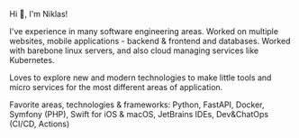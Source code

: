 Hi 👋, I'm Niklas!

I've experience in many software engineering areas. Worked on multiple websites, mobile applications - backend & frontend and databases. Worked with barebone linux servers, and also cloud managing services like Kubernetes.

Loves to explore new and modern technologies to make little tools and micro services for the most different areas of application.

Favorite areas, technologies & frameworks:
Python, FastAPI, Docker, Symfony (PHP), Swift for iOS & macOS, JetBrains IDEs, Dev&ChatOps (CI/CD, Actions)
